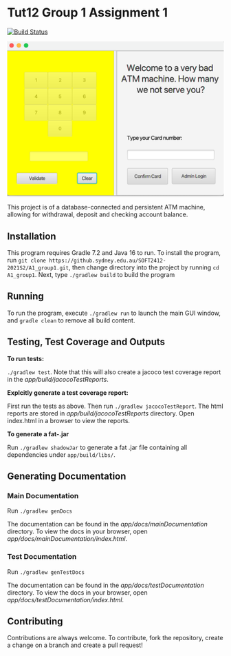# Tut12 Group 1 Assignment 1 
[![Build Status](https://threefive.me/buildStatus/icon?job=threefive-jenkins)](https://threefive.me/job/threefive-jenkins/)

<img src="ATM.png" alt="scale=" style="zoom:50%;" />

This project is of a database-connected and persistent ATM machine, allowing for withdrawal, deposit and checking account balance.

## Installation

This program requires Gradle 7.2 and Java 16 to run. To install the program, run `git clone https://github.sydney.edu.au/SOFT2412-2021S2/A1_group1.git`, then change directory into the project by running `cd A1_group1`. Next, type `./gradlew build` to build the program 



## Running 

To run the program, execute `./gradlew run` to launch the main GUI window, and `gradle clean` to remove all build content.


## Testing, Test Coverage and Outputs

**To run tests:**

`./gradlew test`. Note that this will also create a jacoco test coverage report in the *app/build/jacocoTestReports*.

**Explcitly generate a test coverage report:**

First run the tests as above. Then run `./gradlew jacocoTestReport`. The html reports are stored in *app/build/jacocoTestReports* directory. Open index.html in a browser to view the reports.

**To generate a fat-.jar**

Run `./gradlew shadowJar` to generate a fat .jar file containing all dependencies under `app/build/libs/`.

## Generating Documentation

### Main Documentation

Run `./gradlew genDocs`

The documentation can be found in the *app/docs/mainDocumentation* directory. To view the docs in your browser, open *app/docs/mainDocumentation/index.html*.

### Test Documentation

Run `./gradlew genTestDocs`

The documentation can be found in the *app/docs/testDocumentation* directory. To view the docs in your browser, open *app/docs/testDocumentation/index.html*.

## Contributing

Contributions are always welcome. To contribute, fork the repository, create a change on a branch and create a pull request!

